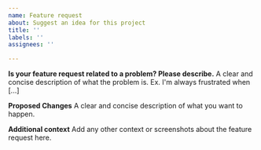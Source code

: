 ```yaml
---
name: Feature request
about: Suggest an idea for this project
title: ''
labels: ''
assignees: ''

---
```


**Is your feature request related to a problem? Please describe.**
A clear and concise description of what the problem is. Ex. I'm always frustrated when [...]

**Proposed Changes**
A clear and concise description of what you want to happen.


**Additional context**
Add any other context or screenshots about the feature request here.
